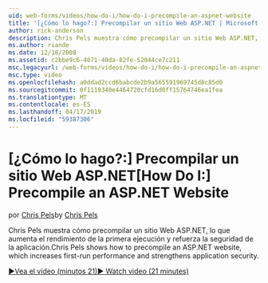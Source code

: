 ```yaml
---
uid: web-forms/videos/how-do-i/how-do-i-precompile-an-aspnet-website
title: '[¿Cómo lo hago?:] Precompilar un sitio Web ASP.NET | Microsoft Docs'
author: rick-anderson
description: Chris Pels muestra cómo precompilar un sitio Web ASP.NET, lo que aumenta el rendimiento de la primera ejecución y refuerza la seguridad de la aplicación.
ms.author: riande
ms.date: 12/18/2008
ms.assetid: c2bbe9c6-4071-40da-82fe-52044ce7c211
msc.legacyurl: /web-forms/videos/how-do-i/how-do-i-precompile-an-aspnet-website
msc.type: video
ms.openlocfilehash: a0ddad2ccd6babcde2b9a565591969745d8c85d0
ms.sourcegitcommit: 0f1119340e4464720cfd16d0ff15764746ea1fea
ms.translationtype: MT
ms.contentlocale: es-ES
ms.lasthandoff: 04/17/2019
ms.locfileid: "59387306"
---
```

# <a name="how-do-i-precompile-an-aspnet-website"></a><span data-ttu-id="b95c1-103">[¿Cómo lo hago?:] Precompilar un sitio Web ASP.NET</span><span class="sxs-lookup"><span data-stu-id="b95c1-103">[How Do I:] Precompile an ASP.NET Website</span></span>

<span data-ttu-id="b95c1-104">por [Chris Pels](https://twitter.com/chrispels)</span><span class="sxs-lookup"><span data-stu-id="b95c1-104">by [Chris Pels](https://twitter.com/chrispels)</span></span>

<span data-ttu-id="b95c1-105">Chris Pels muestra cómo precompilar un sitio Web ASP.NET, lo que aumenta el rendimiento de la primera ejecución y refuerza la seguridad de la aplicación.</span><span class="sxs-lookup"><span data-stu-id="b95c1-105">Chris Pels shows how to precompile an ASP.NET website, which increases first-run performance and strengthens application security.</span></span>

[<span data-ttu-id="b95c1-106">&#9654;Vea el vídeo (minutos 21)</span><span class="sxs-lookup"><span data-stu-id="b95c1-106">&#9654; Watch video (21 minutes)</span></span>](https://channel9.msdn.com/Blogs/ASP-NET-Site-Videos/how-do-i-precompile-an-aspnet-website)
